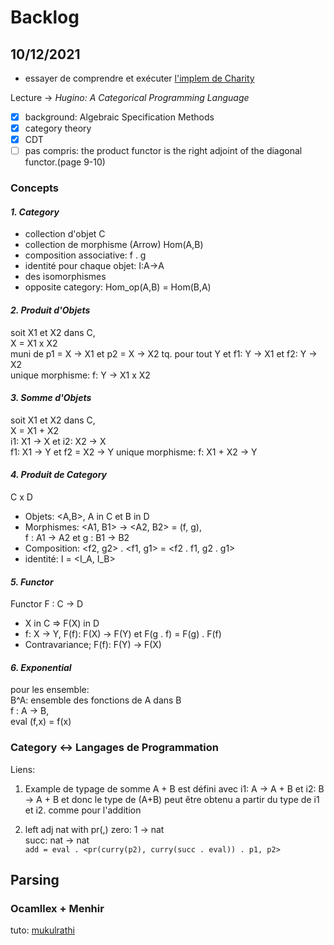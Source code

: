 # Backlog

## 10/12/2021

- essayer de comprendre et exécuter [l'implem de Charity](https://github.com/mietek/charity-lang)

Lecture -> *Hugino: A Categorical Programming Language*
- [x] background: Algebraic Specification Methods
- [x] category theory
- [x] CDT
- [ ] pas compris: the product functor is the right adjoint of the diagonal functor.(page 9-10)
### **Concepts**

#### ***1. Category***
- collection d'objet C
- collection de morphisme (Arrow) Hom(A,B)
- composition associative: f . g
- identité pour chaque objet: I:A→A
- des isomorphismes
- opposite category: Hom_op(A,B) = Hom(B,A)

#### ***2. Produit d'Objets***
soit X1 et X2 dans C,  
X = X1 x X2  
muni de p1 = X → X1 et p2 = X → X2
tq. pour tout Y et f1: Y → X1 et f2: Y -> X2  
unique morphisme: f: Y → X1 x X2

#### ***3. Somme d'Objets***
soit X1 et X2 dans C,  
X = X1 + X2  
i1: X1 → X et i2: X2 → X  
f1: X1 → Y et f2 = X2 → Y
unique morphisme: f: X1 + X2 → Y

#### ***4. Produit de Category***
C x D
- Objets: <A,B>, A in C et B in D
- Morphismes:  <A1, B1> → <A2, B2> = (f, g),  
   f : A1 → A2 et g : B1 → B2
- Composition: <f2, g2> . <f1, g1> = <f2 . f1, g2 . g1>
- identité: I = <I_A, I_B>

#### ***5. Functor***
Functor F : C → D  
- X in C => F(X) in D
- f: X → Y, F(f): F(X) → F(Y) et F(g . f) = F(g) . F(f)
- Contravariance; F(f): F(Y) → F(X)

#### ***6. Exponential***
pour les ensemble:  
B^A: ensemble des fonctions de A dans B   
f : A -> B,  
eval (f,x) = f(x)

### Category <-> Langages de Programmation
Liens:

1) Example de typage de somme
A + B est défini avec 
i1: A → A + B et i2: B → A + B
et donc le type de (A+B) peut être obtenu a partir du type de i1 et i2.
comme pour l'addition

2) left adj nat with pr(,)
zero: 1 → nat  
succ: nat → nat   
`add = eval . <pr(curry(p2), curry(succ . eval)) . p1, p2>`  

## Parsing


### Ocamllex + Menhir
tuto: [mukulrathi](https://mukulrathi.com/create-your-own-programming-language)